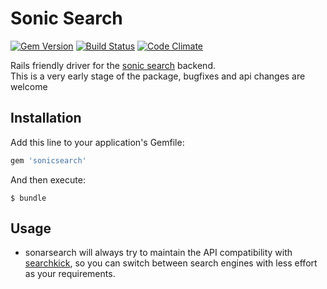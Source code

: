 # Sonic Search

[![Gem Version](https://badge.fury.io/rb/sonicsearch.svg)](https://badge.fury.io/rb/sonicsearch) [![Build Status](https://travis-ci.org/oshanz/sonicsearch.svg?branch=master)](https://travis-ci.org/oshanz/sonicsearch) [![Code Climate](https://codeclimate.com/github/oshanz/sonicsearch/badges/gpa.svg)](https://codeclimate.com/github/oshanz/sonicsearch)

Rails friendly driver for the [sonic search](https://github.com/valeriansaliou/sonic) backend.  
This is a very early stage of the package, bugfixes and api changes are welcome

## Installation

Add this line to your application's Gemfile:

```ruby
gem 'sonicsearch'
```

And then execute:

    $ bundle

## Usage

- sonarsearch will always try to maintain the API compatibility with [searchkick](https://github.com/ankane/searchkick), so you can switch between search engines with less effort as your requirements.
